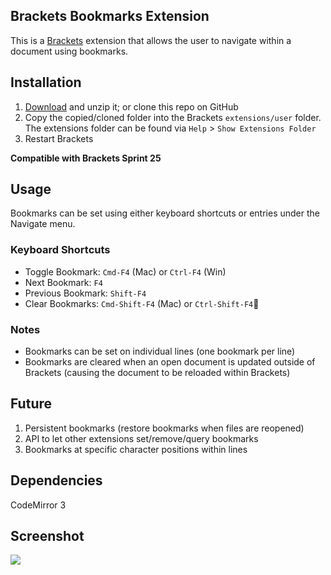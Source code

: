 ## Brackets Bookmarks Extension

This is a [Brackets](https://github.com/adobe/brackets) extension that allows the user to navigate within a document using bookmarks.

## Installation

1. [Download](https://github.com/toshsharma/brackets-bookmarks/zipball/master) and unzip it; or clone this repo on GitHub
2. Copy the copied/cloned folder into the Brackets `extensions/user` folder. The extensions folder can be found via `Help` > `Show Extensions Folder`
3. Restart Brackets

**Compatible with Brackets Sprint 25**

## Usage

Bookmarks can be set using either keyboard shortcuts or entries under the Navigate menu.

### Keyboard Shortcuts

- Toggle Bookmark: `Cmd-F4` (Mac) or `Ctrl-F4` (Win)
- Next Bookmark: `F4`
- Previous Bookmark: `Shift-F4`
- Clear Bookmarks: `Cmd-Shift-F4` (Mac) or `Ctrl-Shift-F4`

### Notes

- Bookmarks can be set on individual lines (one bookmark per line)
- Bookmarks are cleared when an open document is updated outside of Brackets (causing the document to be reloaded within Brackets)

## Future

1. Persistent bookmarks (restore bookmarks when files are reopened)
2. API to let other extensions set/remove/query bookmarks
3. Bookmarks at specific character positions within lines

## Dependencies

CodeMirror 3

## Screenshot

<img style="max-width: 100%;" src="https://raw.github.com/toshsharma/brackets-bookmarks/master/screenshot.png" />
